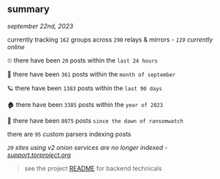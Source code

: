 
## summary
_september 22nd, 2023_

currently tracking `162` groups across `290` relays & mirrors - _`119` currently online_

⏲ there have been `20` posts within the `last 24 hours`

🦈 there have been `361` posts within the `month of september`

🪐 there have been `1383` posts within the `last 90 days`

🏚 there have been `3385` posts within the `year of 2023`

🦕 there have been `8075` posts `since the dawn of ransomwatch`

there are `95` custom parsers indexing posts

_`20` sites using v2 onion services are no longer indexed - [support.torproject.org](https://support.torproject.org/onionservices/v2-deprecation/)_

> see the project [README](https://github.com/joshhighet/ransomwatch#ransomwatch--) for backend technicals
